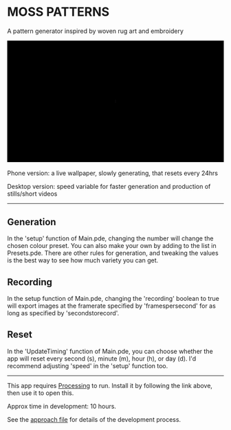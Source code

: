 # MOSS PATTERNS

A pattern generator inspired by woven rug art and embroidery

![pic](/4.gif)

Phone version: a live wallpaper, slowly generating, that resets every 24hrs

Desktop version: speed variable for faster generation and production of stills/short videos

---

## Generation
In the 'setup' function of Main.pde, changing the number will change the chosen colour preset. 
You can also make your own by adding to the list in Presets.pde. There are other rules for generation, and tweaking the values is the best way to see how much variety you can get.

## Recording
In the setup function of Main.pde, changing the 'recording' boolean to true will export images at the framerate specified by 'framespersecond' for as long as specified by 'secondstorecord'.

## Reset
In the 'UpdateTiming' function of Main.pde, you can choose whether the app will reset every second (s), minute (m), hour (h), or day (d). I'd recommend adjusting 'speed' in the 'setup' function too.

---
This app requires [Processing](https://processing.org/) to run. Install it by following the link above, then use it to open this.

Approx time in development: 10 hours.

See the [approach file](APPROACH.md) for details of the development process.
